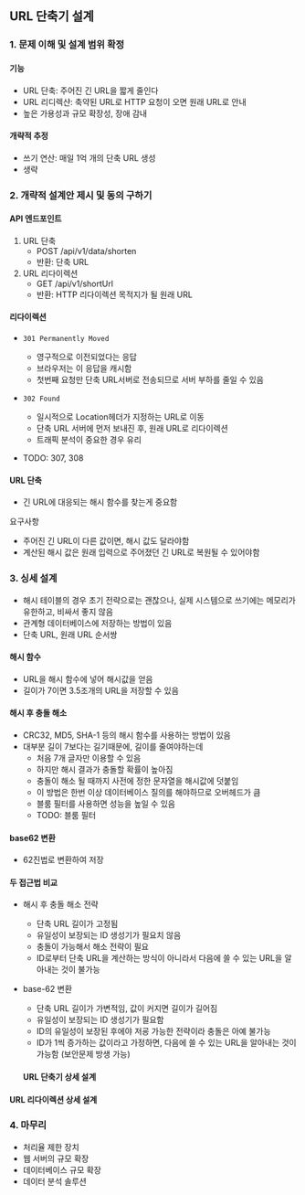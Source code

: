 ## URL 단축기 설계

### 1. 문제 이해 및 설계 범위 확정

#### 기능

- URL 단축: 주어진 긴 URL을 짧게 줄인다
- URL 리디렉샨: 축약된 URL로 HTTP 요청이 오면 원래 URL로 안내
- 높은 가용성과 규모 확장성, 장애 감내

#### 개략적 추정

- 쓰기 연산: 매일 1억 개의 단축 URL 생성
- 생략

### 2. 개략적 설계안 제시 및 동의 구하기

#### API 엔드포인트

1. URL 단축
   - POST /api/v1/data/shorten
   - 반환: 단축 URL
2. URL 리다이렉션
   - GET /api/v1/shortUrl
   - 반환: HTTP 리다이렉션 목적지가 될 원래 URL

#### 리다이렉션

- `301 Permanently Moved`

  - 영구적으로 이전되었다는 응답
  - 브라우저는 이 응답을 캐시함
  - 첫번째 요청만 단축 URL서버로 전송되므로 서버 부하를 줄일 수 있음

- `302 Found`

  - 일시적으로 Location헤더가 지정하는 URL로 이동
  - 단축 URL 서버에 먼저 보내진 후, 원래 URL로 리다이렉션
  - 트래픽 분석이 중요한 경우 유리

- TODO: 307, 308

#### URL 단축

- 긴 URL에 대응되는 해시 함수를 찾는게 중요함

요구사항

- 주어진 긴 URL이 다른 값이면, 해시 값도 달라야함
- 계산된 해시 값은 원래 입력으로 주어졌던 긴 URL로 복원될 수 있어야함

### 3. 싱세 설계

- 해시 테이블의 경우 초기 전략으로는 괜찮으나, 실제 시스템으로 쓰기에는 메모리가 유한하고, 비싸서 좋지 않음
- 관계형 데이터베이스에 저장하는 방법이 있음
- 단축 URL, 원래 URL 순서쌍

#### 해시 함수

- URL을 해시 함수에 넣어 해시값을 얻음
- 길이가 7이면 3.5조개의 URL을 저장할 수 있음

#### 해시 후 충돌 해소

- CRC32, MD5, SHA-1 등의 해시 함수를 사용하는 방법이 있음
- 대부분 길이 7보다는 길기때문에, 길이를 줄여야하는데
  - 처음 7개 글자만 이용할 수 있음
  - 하지만 해시 결과가 충돌할 확률이 높아짐
  - 충돌이 해소 될 때까지 사전에 정한 문자열을 해시값에 덧붙임
  - 이 방법은 한번 이상 데이터베이스 질의를 해야하므로 오버헤드가 큼
  - 블룸 필터를 사용하면 성능을 높일 수 있음
  - TODO: 블룸 필터

#### base62 변환

- 62진법로 변환하여 저장

#### 두 접근법 비교

- 해시 후 충돌 해소 전략
  - 단축 URL 길이가 고정됨
  - 유일성이 보장되는 ID 생성기가 필요치 않음
  - 충돌이 가능해서 해소 전략이 필요
  - ID로부터 단축 URL을 계산하는 방식이 아니라서 다음에 쓸 수 있는 URL을 알아내는 것이 불가능
- base-62 변환

  - 단축 URL 길이가 가변적임, 값이 커지면 길이가 길어짐
  - 유일성이 보장되는 ID 생성기가 필요함
  - ID의 유일성이 보장된 후에야 저굥 가능한 전략이라 충돌은 아예 불가능
  - ID가 1씩 증가하는 값이라고 가정하면, 다음에 쓸 수 있는 URL을 알아내는 것이 가능함 (보안문제 방생 가능)

  #### URL 단축기 상세 설계

#### URL 리다이렉션 상세 설계

### 4. 마무리

- 처리율 제한 장치
- 웹 서버의 규모 확장
- 데이터베이스 규모 확장
- 데이터 분석 솔루션
